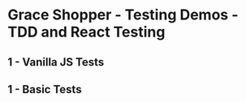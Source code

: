 # Grace Shopper - Testing Demos - TDD and React Testing

## 1 - Vanilla JS Tests
<!-- - ![FSA](/logo.png) [📺 Lecture]() -->
<!-- - ![FSA](/logo.png) [👾 Demo Code](demo) -->
## 1 - Basic Tests
<!-- - ![FSA](/logo.png) [📺 Lecture]() -->
<!-- - ![FSA](/logo.png) [👾 Demo Code](demo) -->